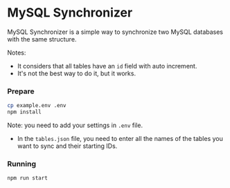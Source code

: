 # MySQL Synchronizer

MySQL Synchronizer is a simple way to synchronize two MySQL databases with the same structure.

Notes:
- It considers that all tables have an `id` field with auto increment.
- It's not the best way to do it, but it works.

### Prepare
```bash
cp example.env .env
npm install
```
Note: you need to add your settings in `.env` file.

- In the `tables.json` file, you need to enter all the names of the tables you want to sync and their starting IDs.

### Running
```bash
npm run start
```
